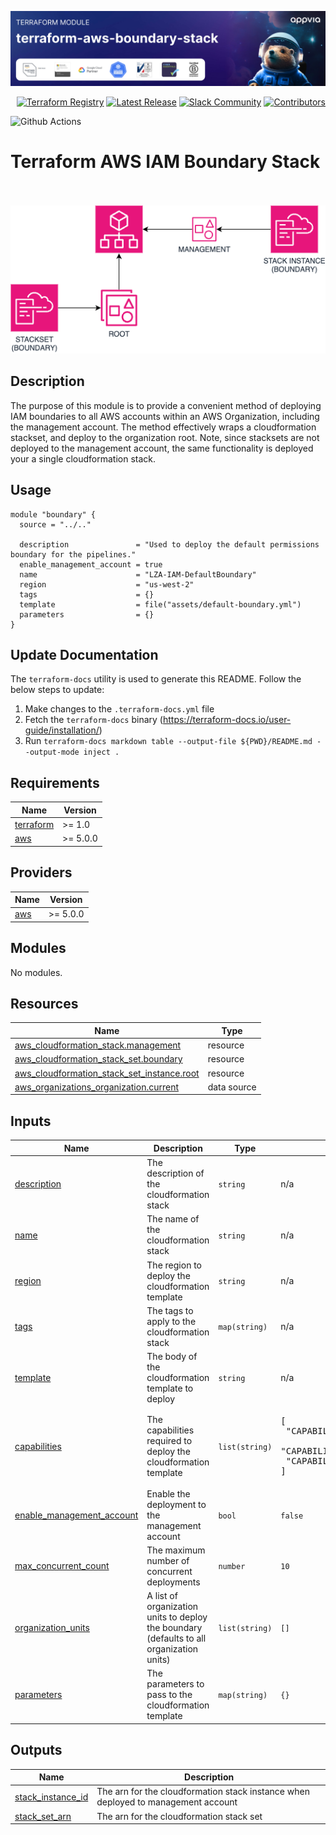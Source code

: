 <!-- markdownlint-disable -->
<a href="https://www.appvia.io/"><img src="https://github.com/appvia/terraform-aws-boundary-stack/blob/main/appvia_banner.jpg?raw=true" alt="Appvia Banner"/></a><br/><p align="right"> <a href="https://registry.terraform.io/modules/appvia/boundary-stack/aws/latest"><img src="https://img.shields.io/static/v1?label=APPVIA&message=Terraform%20Registry&color=191970&style=for-the-badge" alt="Terraform Registry"/></a></a> <a href="https://github.com/appvia/terraform-aws-boundary-stack/releases/latest"><img src="https://img.shields.io/github/release/appvia/terraform-aws-boundary-stack.svg?style=for-the-badge&color=006400" alt="Latest Release"/></a> <a href="https://appvia-community.slack.com/join/shared_invite/zt-1s7i7xy85-T155drryqU56emm09ojMVA#/shared-invite/email"><img src="https://img.shields.io/badge/Slack-Join%20Community-purple?style=for-the-badge&logo=slack" alt="Slack Community"/></a> <a href="https://github.com/appvia/terraform-aws-boundary-stack/graphs/contributors"><img src="https://img.shields.io/github/contributors/appvia/terraform-aws-boundary-stack.svg?style=for-the-badge&color=FF8C00" alt="Contributors"/></a>

<!-- markdownlint-restore -->
<!--
  ***** CAUTION: DO NOT EDIT ABOVE THIS LINE ******
-->

![Github Actions](https://github.com/appvia/terraform-aws-boundary-stack/actions/workflows/terraform.yml/badge.svg)

# Terraform AWS IAM Boundary Stack

<p align="center">
  </br></br>
  <img src="docs/boundary.drawio.png" alt="IAM Boundary"/>
</p>

## Description

The purpose of this module is to provide a convenient method of deploying IAM boundaries to all AWS accounts within an AWS Organization, including the management account. The method effectively wraps a cloudformation stackset, and deploy to the organization root. Note, since stacksets are not deployed to the management account, the same functionality is deployed your a single cloudformation stack.

## Usage

```hcl
module "boundary" {
  source = "../.."

  description               = "Used to deploy the default permissions boundary for the pipelines."
  enable_management_account = true
  name                      = "LZA-IAM-DefaultBoundary"
  region                    = "us-west-2"
  tags                      = {}
  template                  = file("assets/default-boundary.yml")
  parameters                = {}
}
```

## Update Documentation

The `terraform-docs` utility is used to generate this README. Follow the below steps to update:

1. Make changes to the `.terraform-docs.yml` file
2. Fetch the `terraform-docs` binary (https://terraform-docs.io/user-guide/installation/)
3. Run `terraform-docs markdown table --output-file ${PWD}/README.md --output-mode inject .`

<!-- BEGIN_TF_DOCS -->
## Requirements

| Name | Version |
|------|---------|
| <a name="requirement_terraform"></a> [terraform](#requirement\_terraform) | >= 1.0 |
| <a name="requirement_aws"></a> [aws](#requirement\_aws) | >= 5.0.0 |

## Providers

| Name | Version |
|------|---------|
| <a name="provider_aws"></a> [aws](#provider\_aws) | >= 5.0.0 |

## Modules

No modules.

## Resources

| Name | Type |
|------|------|
| [aws_cloudformation_stack.management](https://registry.terraform.io/providers/hashicorp/aws/latest/docs/resources/cloudformation_stack) | resource |
| [aws_cloudformation_stack_set.boundary](https://registry.terraform.io/providers/hashicorp/aws/latest/docs/resources/cloudformation_stack_set) | resource |
| [aws_cloudformation_stack_set_instance.root](https://registry.terraform.io/providers/hashicorp/aws/latest/docs/resources/cloudformation_stack_set_instance) | resource |
| [aws_organizations_organization.current](https://registry.terraform.io/providers/hashicorp/aws/latest/docs/data-sources/organizations_organization) | data source |

## Inputs

| Name | Description | Type | Default | Required |
|------|-------------|------|---------|:--------:|
| <a name="input_description"></a> [description](#input\_description) | The description of the cloudformation stack | `string` | n/a | yes |
| <a name="input_name"></a> [name](#input\_name) | The name of the cloudformation stack | `string` | n/a | yes |
| <a name="input_region"></a> [region](#input\_region) | The region to deploy the cloudformation template | `string` | n/a | yes |
| <a name="input_tags"></a> [tags](#input\_tags) | The tags to apply to the cloudformation stack | `map(string)` | n/a | yes |
| <a name="input_template"></a> [template](#input\_template) | The body of the cloudformation template to deploy | `string` | n/a | yes |
| <a name="input_capabilities"></a> [capabilities](#input\_capabilities) | The capabilities required to deploy the cloudformation template | `list(string)` | <pre>[<br/>  "CAPABILITY_NAMED_IAM",<br/>  "CAPABILITY_AUTO_EXPAND",<br/>  "CAPABILITY_IAM"<br/>]</pre> | no |
| <a name="input_enable_management_account"></a> [enable\_management\_account](#input\_enable\_management\_account) | Enable the deployment to the management account | `bool` | `false` | no |
| <a name="input_max_concurrent_count"></a> [max\_concurrent\_count](#input\_max\_concurrent\_count) | The maximum number of concurrent deployments | `number` | `10` | no |
| <a name="input_organization_units"></a> [organization\_units](#input\_organization\_units) | A list of organization units to deploy the boundary (defaults to all organization units) | `list(string)` | `[]` | no |
| <a name="input_parameters"></a> [parameters](#input\_parameters) | The parameters to pass to the cloudformation template | `map(string)` | `{}` | no |

## Outputs

| Name | Description |
|------|-------------|
| <a name="output_stack_instance_id"></a> [stack\_instance\_id](#output\_stack\_instance\_id) | The arn for the cloudformation stack instance when deployed to management account |
| <a name="output_stack_set_arn"></a> [stack\_set\_arn](#output\_stack\_set\_arn) | The arn for the cloudformation stack set |
<!-- END_TF_DOCS -->
